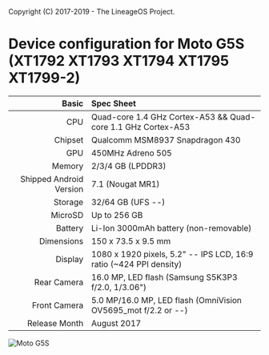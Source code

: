 Copyright (C) 2017-2019 - The LineageOS Project.

Device configuration for Moto G5S (XT1792 XT1793 XT1794 XT1795 XT1799-2)
===========================================
Basic   | Spec Sheet
-------:|:-------------------------
CPU     | Quad-core 1.4 GHz Cortex-A53 && Quad-core 1.1 GHz Cortex-A53
Chipset | Qualcomm MSM8937 Snapdragon 430
GPU     | 450MHz Adreno 505
Memory  | 2/3/4 GB (LPDDR3)
Shipped Android Version | 7.1 (Nougat MR1)
Storage | 32/64 GB (UFS --)
MicroSD | Up to 256 GB
Battery | Li-Ion 3000mAh battery (non-removable)
Dimensions | 150 x 73.5 x 9.5 mm
Display | 1080 x 1920 pixels, 5.2" -- IPS LCD, 16:9 ratio (~424 PPI density)
Rear Camera  | 16.0 MP, LED flash (Samsung S5K3P3 f/2.0, 1/3.06")
Front Camera | 5.0 MP/16.0 MP, LED flash (OmniVision OV5695_mot f/2.2 or --<!--Need XT1799-2 camera details-->)
Release Month | August 2017

![Moto G5S](https://cdn2.gsmarena.com/vv/pics/motorola/motorola-moto-g5s-2.jpg "Moto G5S")

<!-- Display | 1440 x 2560 pixels, 5.7" LTPS IPS LCD, 16:9 ratio (~515 PPI density)-->

<!-- Places with -- are needed information yet to be inputed-->
